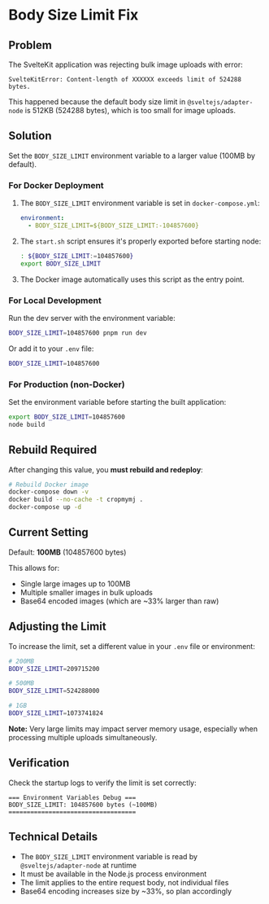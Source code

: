 # Body Size Limit Fix

## Problem

The SvelteKit application was rejecting bulk image uploads with error:
```
SvelteKitError: Content-length of XXXXXX exceeds limit of 524288 bytes.
```

This happened because the default body size limit in `@sveltejs/adapter-node` is 512KB (524288 bytes), which is too small for image uploads.

## Solution

Set the `BODY_SIZE_LIMIT` environment variable to a larger value (100MB by default).

### For Docker Deployment

1. The `BODY_SIZE_LIMIT` environment variable is set in `docker-compose.yml`:
   ```yaml
   environment:
     - BODY_SIZE_LIMIT=${BODY_SIZE_LIMIT:-104857600}
   ```

2. The `start.sh` script ensures it's properly exported before starting node:
   ```sh
   : ${BODY_SIZE_LIMIT:=104857600}
   export BODY_SIZE_LIMIT
   ```

3. The Docker image automatically uses this script as the entry point.

### For Local Development

Run the dev server with the environment variable:

```bash
BODY_SIZE_LIMIT=104857600 pnpm run dev
```

Or add it to your `.env` file:

```bash
BODY_SIZE_LIMIT=104857600
```

### For Production (non-Docker)

Set the environment variable before starting the built application:

```bash
export BODY_SIZE_LIMIT=104857600
node build
```

## Rebuild Required

After changing this value, you **must rebuild and redeploy**:

```bash
# Rebuild Docker image
docker-compose down -v
docker build --no-cache -t cropmymj .
docker-compose up -d
```

## Current Setting

Default: **100MB** (104857600 bytes)

This allows for:
- Single large images up to 100MB
- Multiple smaller images in bulk uploads
- Base64 encoded images (which are ~33% larger than raw)

## Adjusting the Limit

To increase the limit, set a different value in your `.env` file or environment:

```bash
# 200MB
BODY_SIZE_LIMIT=209715200

# 500MB
BODY_SIZE_LIMIT=524288000

# 1GB
BODY_SIZE_LIMIT=1073741824
```

**Note:** Very large limits may impact server memory usage, especially when processing multiple uploads simultaneously.

## Verification

Check the startup logs to verify the limit is set correctly:

```
=== Environment Variables Debug ===
BODY_SIZE_LIMIT: 104857600 bytes (~100MB)
===================================
```

## Technical Details

- The `BODY_SIZE_LIMIT` environment variable is read by `@sveltejs/adapter-node` at runtime
- It must be available in the Node.js process environment
- The limit applies to the entire request body, not individual files
- Base64 encoding increases size by ~33%, so plan accordingly
